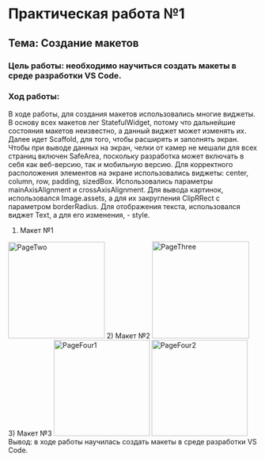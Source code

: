 # Практическая работа №1
## Тема: Создание макетов
### Цель работы: необходимо научиться создать макеты в среде разработки VS Code.
### Ход работы:
В ходе работы, для создания макетов использовались многие виджеты. В основу всех макетов лег StatefulWidget, потому что дальнейшие состояния макетов неизвестно, а данный виджет может изменять их.
Далее идет Scaffold, для того, чтобы расширять и заполнять экран.
Чтобы при выводе данных на экран, челки от камер не мешали для всех страниц включен SafeArea, поскольку разработка может включать в себя как веб-версию, так и мобильную версию.
Для корректного расположения элементов на экране использовались виджеты: center, column, row, padding, sizedBox. Использовались параметры mainAxisAlignment и crossAxisAlignment. 
Для вывода картинок, использовался Image.assets, а для их закругления ClipRRect с параметром borderRadius.
Для отображения текста, использовался виджет Text, а для его изменения, - style.

1)	Макет №1
 <img width="195" alt="PageTwo" src="https://user-images.githubusercontent.com/94557992/191959509-b3de44dd-d402-47e5-99c4-f80f9c862131.png">
2)	Макет №2
<img width="196" alt="PageThree" src="https://user-images.githubusercontent.com/94557992/191959575-55ce791d-64a4-40da-bdc6-11ada87d50d7.png">
3)	Макет №3
<img width="194" alt="PageFour1" src="https://user-images.githubusercontent.com/94557992/191959595-ca95e077-d170-4900-814b-981fb33ed3e9.png">
<img width="194" alt="PageFour2" src="https://user-images.githubusercontent.com/94557992/191959606-9edb5d39-d1aa-4fd7-810d-37251e4c8c90.png">
Вывод: в ходе работы научилась создать макеты в среде разработки VS Code.
